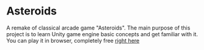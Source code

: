 # Asteroids
A remake of classical arcade game "Asteroids". The main purpose of this project is to learn Unity game engine basic concepts and get familiar with it. 
You can play it in browser, completely free [right here](https://www.google.com](https://lightfrosted.itch.io/asteroids))
